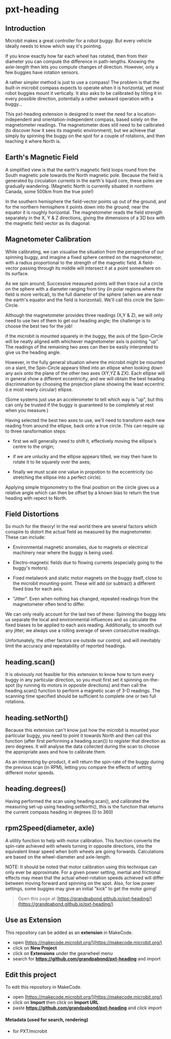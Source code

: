 # pxt-heading

## Introduction
Microbit makes a great controller for a robot buggy. But every vehicle ideally needs to know which way it's pointing. 

If you know exactly how far each wheel has rotated, then from their diameter you can compute the difference 
in path-lengths. Knowing the axle-length then lets you compute changes of direction. However, only a few 
buggies have rotation sensors.

A rather simpler method is just to use a compass! The problem is that the built-in microbit compass expects to operate
when it is horizontal, yet most robot buggies mount it vertically. It also asks to be calibrated by tilting it in every 
possible direction, potentially a rather awkward operation with a buggy...

This pxt-heading extension is designed to meet the need for a location-independent and orientation-independent compass,
based solely on the magnetometer readings. The magnetometer does still need to be calibrated (to discover how it 
sees its magnetic environment), but we achieve that simply by spinning the buggy on the spot for a couple of rotations, 
and then teaching it where North is.

## Earth's Magnetic Field
A simplified view is that the earth's magnetic field loops round from the South magnetic pole towards the North magnetic 
pole. Because the field is generated by circulation currents in the earth's liquid core, these poles are gradually 
wandering. (Magnetic North is currently situated in northern Canada, some 500km from the true pole!)

In the southern hemisphere the field-vector points up out of the ground, and for the northern hemisphere it points down 
into the ground; near the equator it is roughly horizontal. The magnetometer reads the field strength separately in the 
X, Y & Z directions, giving the dimensions of a 3D box with the magnetic field vector as its diagonal. 

## Magnetometer Calibration
While calibrating, we can visualise the situation from the perspective of our spinning buggy, and imagine a fixed 
sphere centred on the magnetometer, with a radius proportional to the strength of the magnetic field. 
A field-vector passing through its middle will intersect it at a point somewhere on its surface. 

As we spin around, Successive measured points will then trace out a circle on the sphere with a diameter ranging from 
tiny (in polar regions where the field is more vertical), to the full diameter of the sphere (when we are near 
the earth's equator and the field is horizontal). We'll call this circle the Spin-Circle.

Although the magnetometer provides three readings (X,Y & Z), we will only need to use two of them to get our 
heading angle; the challenge is to choose the best two for the job! 

if the microbit is mounted squarely in the buggy, the axis of the Spin-Circle will be neatly aligned with whichever
magnetometer axis is pointing "up". The readings of the remaining two axes can then be easily interpreted to give 
us the heading angle. 

However, in the fully general situation where the microbit might be mounted on a slant, the Spin-Circle appears 
tilted into an ellipse when looking down any axis onto the plane of the other two axes (XY,YZ & ZX).
Each ellipse will in general show a different eccentricity, and we will obtain the best heading discrimination by 
choosing the projection plane showing the least eccentric (i.e most nearly circular) ellipse. 

(Some systems just use an accelerometer to tell which way is "up", but this can only be trusted if the buggy is 
guaranteed to be completely at rest when you measure.) 

Having selected the best two axes to use, we'll need to transform each new reading from around the ellipse, back onto 
a true circle. This can require up to three ransformation steps:

* first we will generally need to shift it, effectively moving the ellipse's centre to the origin; 

* if we are unlucky and the ellipse appears tilted, we may then have to rotate it to lie squarely over the axes;

* finally we must scale one value in propotion to the eccentricity (so stretching the ellipse into a perfect circle).

Applying simple trigonometry to the final position on the circle gives us a relative angle which can then be offset 
by a known bias to return the true heading with repect to North.

## Field Distortions
So much for the theory! In the real world there are several factors which conspire to distort the actual field as 
measured by the magnetometer. These can include:

* Environmental magnetic anomalies, due to magnets or electrical machinery near where the buggy is being used.

* Electro-magnetic fields due to flowing currents (especially going to the buggy's motors).

* Fixed metalwork and static motor magnets on the buggy itself, close to the microbit mounting-point. 
These will add (or subtract) a different fixed bias for each axis.

* "Jitter". Even when nothing has changed, repeated readings from the magnetometer often tend to differ.

We can only really account for the last two of these: Spinning the buggy lets us separate the local and environmental
influences and so calculate the fixed biases to be applied to each axis reading. Additionally, to smooth out any jitter,
we always use a rolling average of seven consecutive readings.

Unfortunately, the other factors sre outside our control, and will inevitably limit the accuracy and repeatability
of reported headings.

## heading.scan()
It is obviously not feasible for this extension to know how to turn every buggy in any particular direction, so you 
must first set it spinning on-the-spot (by running its motors in opposite directions) and then call the heading.scan() 
function to perform a magnetic scan of 3-D readings. The scanning time specified should be sufficient to complete one or 
two full rotations.

## heading.setNorth()
Because this extension can't know just how the microbit is mounted your particular buggy, you need to point it towards 
North and then call this function (after first performing a heading.scan()) to register that direction as zero degrees. 
It will analyse the data collected during the scan to choose the appropriate axes and how to calibrate them.

As an interesting by-product, it will return the spin-rate of the buggy during the previous scan (in RPM), letting 
you compare the effects of setting different motor speeds.

## heading.degrees()
Having performed the scan using heading.scan(), and calibrated the measuring set-up using heading.setNorth(), 
this is the function that returns the current compass heading in degrees (0 to 360)

## rpm2Speed(diameter, axle)
A utility function to help with motor calibration. This function converts the spin-rate achieved with wheels turning 
in opposite directions, into the equivalent linear speed when both wheels are going forwards. Calculations are based 
on the wheel-diameter and axle-length. 

NOTE: It should be noted that motor calibration using this technique can only ever be approximate. 
For a given power setting, inertial and frictional effects may mean that the actual 
wheel-rotation speeds achieved will differ between moving forward and spinning on the spot.
Also, for low power settings, some buggies may give an initial "kick" to get the motor going!









> Open this page at [https://grandpabond.github.io/pxt-heading/](https://grandpabond.github.io/pxt-heading/)

## Use as Extension

This repository can be added as an **extension** in MakeCode.

* open [https://makecode.microbit.org/](https://makecode.microbit.org/)
* click on **New Project**
* click on **Extensions** under the gearwheel menu
* search for **https://github.com/grandpabond/pxt-heading** and import

## Edit this project

To edit this repository in MakeCode.

* open [https://makecode.microbit.org/](https://makecode.microbit.org/)
* click on **Import** then click on **Import URL**
* paste **https://github.com/grandpabond/pxt-heading** and click import

#### Metadata (used for search, rendering)

* for PXT/microbit
<script src="https://makecode.com/gh-pages-embed.js"></script><script>makeCodeRender("{{ site.makecode.home_url }}", "{{ site.github.owner_name }}/{{ site.github.repository_name }}");</script>